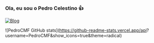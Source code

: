 ### Ola, eu sou o Pedro Celestino 👍
[![Blog](https://img.shields.io/badge/LinkedIn-0077B5?style=for-the-badge&logo=linkedin&logoColor=white)](https://www.linkedin.com/in/pedrocelestinomoreira/)


![PedroCMF GitHub stats](https://github-readme-stats.vercel.app/api? username=PedroCMF&show_icons=true&theme=radical)
